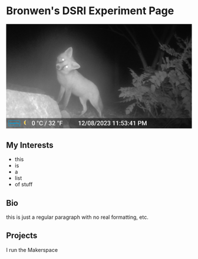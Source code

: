 # Bronwen's DSRI Experiment Page

![trailcam fox looking quizzical](https://github.com/bdensmore2/DemoSite/blob/main/foxy.jpg)


## My Interests
* this 
* is
* a
* list
* of stuff
## Bio
this is just a regular paragraph with no real formatting, etc. 
## Projects
I run the Makerspace
